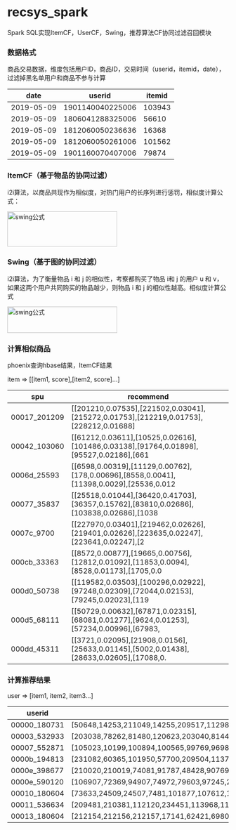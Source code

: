 # recsys_spark
Spark SQL实现ItemCF，UserCF，Swing，推荐算法CF协同过滤召回模块

###  数据格式
商品交易数据，维度包括用户ID，商品ID，交易时间（userid，itemid，date），过滤掉黑名单用户和商品不参与计算

| date  | userid  | itemid  |
| ------------ | ------------ | ------------ |
| 2019-05-09  | 1901140040225006  | 103943  |
| 2019-05-09  | 1806041288325006  | 56610  |
| 2019-05-09  | 1812060050236636  | 16368  |
| 2019-05-09  | 1812060050261006  | 101562  |
| 2019-05-09  | 1901160070407006  | 79874  |



### ItemCF（基于物品的协同过滤）
i2i算法，以商品共现作为相似度，对热门用户的长序列进行惩罚，相似度计算公式：

<img src="https://img-blog.csdn.net/20170313105954561?watermark/2/text/aHR0cDovL2Jsb2cuY3Nkbi5uZXQvTXJfdHl0aW5n/font/5a6L5L2T/fontsize/400/fill/I0JBQkFCMA==/dissolve/70/gravity/SouthEast" width = "250" height = "80" alt="swing公式" align=center>

### Swing（基于图的协同过滤）
i2i算法，为了衡量物品 i 和 j 的相似性，考察都购买了物品 i和 j 的用户 u 和 v， 如果这两个用户共同购买的物品越少，则物品 i 和 j 的相似性越高。相似度计算公式

<img src="https://img-blog.csdnimg.cn/20190805110844408.png" width = "250" height = "60" alt="swing公式" align=center>

### 计算相似商品
phoenix查询hbase结果，ItemCF结果

item => [[item1, score],[item2, score]...]

| spu  | recommend  |
| ------------ | ------------ |
| 00017_201209  | [[201210,0.07535],[221502,0.03041],[215272,0.01753],[212219,0.01753],[228212,0.01688] |
| 00042_103060  | [[61212,0.03611],[10525,0.02616],[101486,0.03138],[91764,0.01898],[95527,0.02186],[661|
| 0006d_25593  | [[6598,0.00319],[11129,0.00762],[178,0.00696],[8558,0.0041],[11398,0.0029],[25536,0.012|
| 00077_35837  | [[25518,0.01044],[36420,0.41703],[36357,0.15762],[83810,0.02686],[103838,0.02686],[1038|
| 0007c_9700  | [[227970,0.03401],[219462,0.02626],[219401,0.02626],[223635,0.02247],[223641,0.02247],[2|
| 000cb_33363  | [[8572,0.00877],[19665,0.00756],[12812,0.01092],[11853,0.0094],[8528,0.01173],[1705,0.0|
| 000d0_50738  | [[119582,0.03503],[100296,0.02922],[97248,0.02309],[72044,0.02153],[79245,0.02023],[119|
| 000d5_68111  | [[50729,0.00632],[67871,0.02315],[68081,0.01277],[9624,0.01253],[57234,0.00996],[67983,|
| 000dd_45311  | [[3721,0.02095],[21908,0.0156],[25633,0.01145],[5002,0.01438],[28633,0.02605],[17088,0.|

### 计算推荐结果

user => [item1, item2, item3...]

| userid  | recommend  |
| ------------ | ------------ |
| 00000_180731  | [50648,14253,211049,14255,209517,112985,48507,13458,206846,35472,18769,97610,78105,21 |
| 00003_532933  | [203038,78262,81480,120623,203040,81447,100994,203009,101491,81457,114550,55115,80139 |
| 00007_552871  | [105023,10199,100894,100565,99769,96980,30781,115965,230960,95059,11129,104702,51831,6|
| 0000b_194813  | [231082,60365,101950,57700,209504,113725,101939,5906,94771,59979,237823,102324,229264 |
| 0000e_398677  | [210020,210019,74081,91787,48428,90769,17449,91800,91822,17448,91823,91803,17437,1162 |
| 0000e_590120  | [106907,72369,94907,74972,79603,97245,202614,97243,207393,229353,74063,78596,210969,11|
| 00010_180604  | [73633,24509,24507,7481,101877,107612,116350,100115,34379,229431,113725,229618,236254,|
| 00011_536634  | [209481,210381,112120,234451,113968,119215,64699,121035,106867,121057,103750,48503,12,|
| 00013_180604  | [212154,212156,212157,17141,62421,69801,232732,62407,211132,211029,37857,215047,8741,6|
